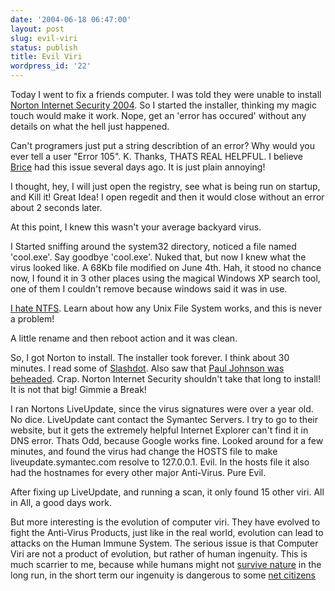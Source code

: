 ```yaml
---
date: '2004-06-18 06:47:00'
layout: post
slug: evil-viri
status: publish
title: Evil Viri
wordpress_id: '22'
---
```


Today I went to fix a friends computer.  I was told they were unable to install [Norton Internet Security 2004](http://www.symantec.com/sabu/nis/nis_pe/). So I started the installer, thinking my magic touch would make it work.  Nope, get an 'error has occured' without any details on what the hell just happened. 

<side-rant>Can't programers just put a string describtion of an error? Why would you ever tell a user "Error 105". K. Thanks, THATS REAL HELPFUL. I believe [Brice](http://blog.headspin.com/) had this issue several days ago. It is just plain annoying!</side-rant>

  
  


I thought, hey, I will just open the registry, see what is being run on startup, and Kill it!  Great Idea! I open regedit and then it would close without an error about 2 seconds later.  
  
At this point, I knew this wasn't your average backyard virus.  
  
I Started sniffing around the system32 directory, noticed a file named 'cool.exe'. Say goodbye 'cool.exe'. Nuked that, but now I knew what the virus looked like.  A 68Kb file modified on June 4th. Hah, it stood no chance now, I found it in 3 other places using the magical Windows XP search tool, one of them I couldn't remove because windows said it was in use. 

<side-rant>[I hate NTFS](http://force-elite.com/~chip/images/newart/ntfs-sucks.jpg). Learn about how any Unix File System works, and this is never a problem!</side-rant>

 A little rename and then reboot action and it was clean.  
  

So, I got Norton to install.  The installer took forever. I think about 30 minutes. I read some of [Slashdot](http://slashdot.org/). Also saw that [Paul Johnson was beheaded](http://www.reuters.co.uk/newsPackageArticle.jhtml?type=topNews&storyID=532181&section=news). Crap.  Norton Internet Security shouldn't take that long to install! It is not that big! Gimmie a Break!  
  


I ran Nortons LiveUpdate, since the virus signatures were over a year old. No dice. LiveUpdate cant contact the Symantec Servers.  I try to go to their website, but it gets the extremely helpful Internet Explorer can't find it in DNS error.  Thats Odd, because Google works fine.  Looked around for a few minutes, and found the virus had change the HOSTS file to make liveupdate.symantec.com resolve to 127.0.0.1. Evil.  In the hosts file it also had the hostnames for every other major Anti-Virus.  Pure Evil.  
  


After fixing up LiveUpdate, and running a scan, it only found 15 other viri. All in All, a good days work.  
  


But more interesting is the evolution of computer viri.  They have evolved to fight the Anti-Virus Products, just like in the real world, evolution can lead to attacks on the Human Immune System.  The serious issue is that Computer Viri are not a product of evolution, but rather of human ingenuity.  This is much scarrier to me, because while humans might not [survive nature](http://impact.arc.nasa.gov/) in the long run, in the short term our ingenuity is dangerous to some [net citizens](http://www.microsoft.com/windows/default.mspx)
